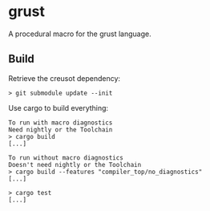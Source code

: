 # grust

A procedural macro for the grust language.


## Build

Retrieve the creusot dependency:

```text
> git submodule update --init
```

Use cargo to build everything:

```text
To run with macro diagnostics
Need nightly or the Toolchain
> cargo build 
[...]

To run without macro diagnostics
Doesn't need nightly or the Toolchain
> cargo build --features "compiler_top/no_diagnostics"
[...]

> cargo test
[...]
```

